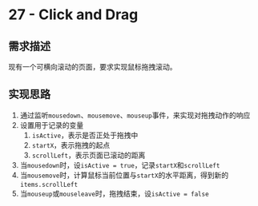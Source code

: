# 27 - Click and Drag



## 需求描述

现有一个可横向滚动的页面，要求实现鼠标拖拽滚动。



## 实现思路

1. 通过监听`mousedown`、`mousemove`、`mouseup`事件，来实现对拖拽动作的响应
2. 设置用于记录的变量
   1. `isActive`，表示是否正处于拖拽中
   2. `startX`，表示拖拽的起点
   3. `scrollLeft`，表示页面已滚动的距离
3. 当`mousedown`时，设`isActive = true`，记录`startX`和`scrollLeft`
4. 当`mousemove`时，计算鼠标当前位置与`startX`的水平距离，得到新的`items.scrollLeft`
5. 当`mouseup`或`mouseleave`时，拖拽结束，设`isActive = false`

